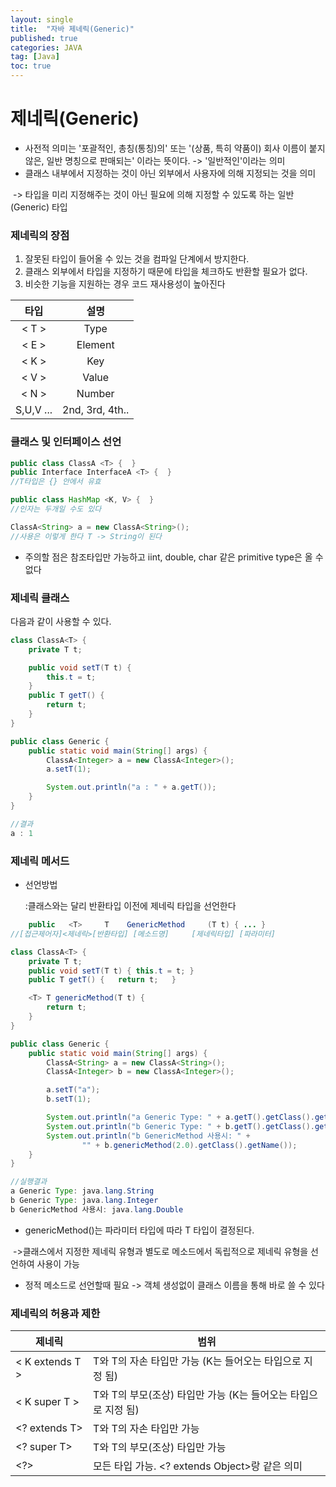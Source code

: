 ```yaml
---
layout: single
title:  "자바 제네릭(Generic)"
published: true
categories: JAVA
tag: [Java]
toc: true
---
```


# 제네릭(Generic)

- 사전적 의미는 '포괄적인, 총칭(통칭)의' 또는 '(상품, 특히 약품이) 회사 이름이 붙지 않은, 일반 명칭으로 판매되는' 이라는 뜻이다. -> '일반적인'이라는 의미
- 클래스 내부에서 지정하는 것이 아닌 외부에서 사용자에 의해 지정되는 것을 의미

​		-> 타입을 미리 지정해주는 것이 아닌 필요에 의해 지정할 수 있도록 하는 일반(Generic) 타입



### 제네릭의 장점

1. 잘못된 타입이 들어올 수 있는 것을 컴파일 단계에서 방지한다.
2. 클래스 외부에서 타입을 지정하기 때문에 타입을 체크하도 반환할 필요가 없다.
3. 비슷한 기능을 지원하는 경우 코드 재사용성이 높아진다

|   타입    |      설명       |
| :-------: | :-------------: |
|   < T >   |      Type       |
|   < E >   |     Element     |
|   < K >   |       Key       |
|   < V >   |      Value      |
|   < N >   |     Number      |
| S,U,V ... | 2nd, 3rd, 4th.. |



### 클래스 및 인터페이스 선언

```java
public class ClassA <T> {  }
public Interface InterfaceA <T> {  }
//T타입은 {} 안에서 유효

public class HashMap <K, V> {  }
//인자는 두개일 수도 있다

ClassA<String> a = new ClassA<String>();
//사용은 이렇게 한다 T -> String이 된다
```

- 주의할 점은 참조타입만 가능하고 iint, double, char 같은 primitive type은 올 수 없다



### 제네릭 클래스

다음과 같이 사용할 수 있다.

```java
class ClassA<T> {
    private T t;

    public void setT(T t) {
        this.t = t;
    }
    public T getT() {
        return t;
    }
}

public class Generic {
    public static void main(String[] args) {
        ClassA<Integer> a = new ClassA<Integer>();
        a.setT(1);

        System.out.println("a : " + a.getT());
    }
}

//결과
a : 1
```



### 제네릭 메서드

- 선언방법

  :클래스와는 달리 반환타입 이전에 제네릭 타입을 선언한다

```java
	public   <T>     T    GenericMethod     (T t) { ... }
//[접근제어자]<제네릭>[반환타입] [메소드명]     [제네릭타입] [파라미터]
```

```java
class ClassA<T> {
    private T t;
    public void setT(T t) { this.t = t; }
    public T getT() {   return t;   }

    <T> T genericMethod(T t) {
        return t;
    }
}

public class Generic {
    public static void main(String[] args) {
        ClassA<String> a = new ClassA<String>();
        ClassA<Integer> b = new ClassA<Integer>();

        a.setT("a");
        b.setT(1);

        System.out.println("a Generic Type: " + a.getT().getClass().getName());
        System.out.println("b Generic Type: " + b.getT().getClass().getName());
        System.out.println("b GenericMethod 사용시: " +
                "" + b.genericMethod(2.0).getClass().getName());
    }
}

//실행결과
a Generic Type: java.lang.String
b Generic Type: java.lang.Integer
b GenericMethod 사용시: java.lang.Double
```

- genericMethod()는 파라미터 타입에 따라 T 타입이 결정된다.

​		->클래스에서 지정한 제네릭 유형과 별도로 메소드에서 독립적으로 제네릭 유형을 선언하여 사용이 가능

- 정적 메소드로 선언할때 필요 -> 객체 생성없이 클래스 이름을 통해 바로 쓸 수 있다



### 제네릭의 허용과 제한

| 제네릭          | 범위                                                         |
| --------------- | ------------------------------------------------------------ |
| < K extends T > | T와 T의 자손 타입만 가능 (K는 들어오는 타입으로 지정 됨)     |
| < K super T >   | T와 T의 부모(조상) 타입만 가능 (K는 들어오는 타입으로 지정 됨) |
| <? extends T>   | T와 T의 자손 타입만 가능                                     |
| <? super T>     | T와 T의 부모(조상) 타입만 가능                               |
| <?>             | 모든 타입 가능. <? extends Object>랑 같은 의미               |

